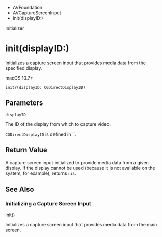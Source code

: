 

- AVFoundation
- AVCaptureScreenInput
-  init(displayID:) 

Initializer

# init(displayID:)

Initializes a capture screen input that provides media data from the specified display.

macOS 10.7+

``` source
init?(displayID: CGDirectDisplayID)
```

## Parameters 

`displayID`  

The ID of the display from which to capture video.

`CGDirectDisplayID` is defined in ``.

## Return Value

A capture screen input initialized to provide media data from a given display. If the display cannot be used (because it is not available on the system, for example), returns `nil`.

## See Also

### Initializing a Capture Screen Input

init()

Initializes a capture screen input that provides media data from the main screen.

